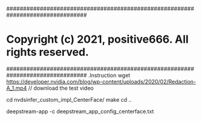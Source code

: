 ################################################################################
# Copyright (c) 2021, positive666.  All rights reserved.
################################################################################
.Instruction
wget https://developer.nvidia.com/blog/wp-content/uploads/2020/02/Redaction-A_1.mp4  // download the test video

cd nvdsinfer_custom_impl_CenterFace/
make 
cd ..

deepstream-app -c deepstream_app_config_centerface.txt


